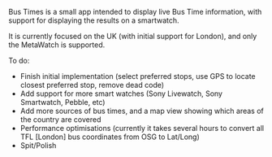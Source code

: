 Bus Times is a small app intended to display live Bus Time information, with support for displaying the results on a smartwatch.

It is currently focused on the UK (with initial support for London), and only the MetaWatch is supported.

To do:
* Finish initial implementation (select preferred stops, use GPS to locate closest preferred stop, remove dead code)
* Add support for more smart watches (Sony Livewatch, Sony Smartwatch, Pebble, etc)
* Add more sources of bus times, and a map view showing which areas of the country are covered
* Performance optimisations (currently it takes several hours to convert all TFL [London] bus coordinates from OSG to Lat/Long)
* Spit/Polish

